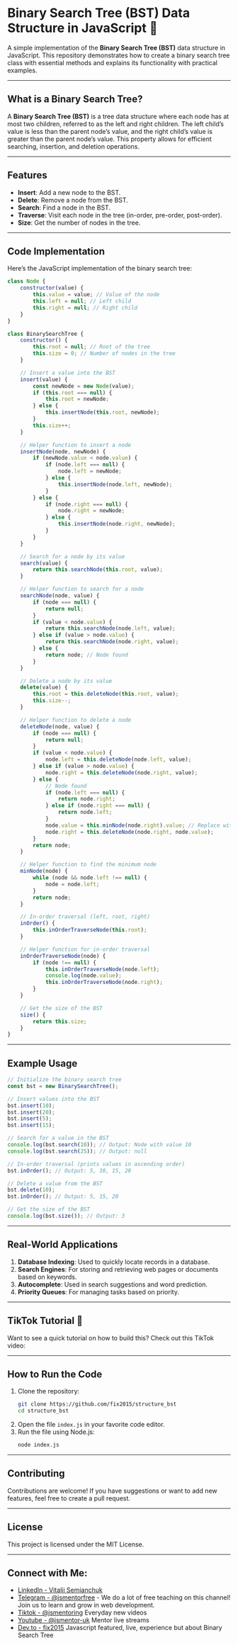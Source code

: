 # Binary Search Tree (BST) Data Structure in JavaScript 🚀  

A simple implementation of the **Binary Search Tree (BST)** data structure in JavaScript. This repository demonstrates how to create a binary search tree class with essential methods and explains its functionality with practical examples.  

---

## What is a Binary Search Tree?  
A **Binary Search Tree (BST)** is a tree data structure where each node has at most two children, referred to as the left and right children. The left child’s value is less than the parent node’s value, and the right child’s value is greater than the parent node’s value. This property allows for efficient searching, insertion, and deletion operations.  

---

## Features  
- **Insert**: Add a new node to the BST.  
- **Delete**: Remove a node from the BST.  
- **Search**: Find a node in the BST.  
- **Traverse**: Visit each node in the tree (in-order, pre-order, post-order).  
- **Size**: Get the number of nodes in the tree.  

---

## Code Implementation  

Here’s the JavaScript implementation of the binary search tree:  

```javascript
class Node {
    constructor(value) {
        this.value = value; // Value of the node
        this.left = null; // Left child
        this.right = null; // Right child
    }
}

class BinarySearchTree {
    constructor() {
        this.root = null; // Root of the tree
        this.size = 0; // Number of nodes in the tree
    }

    // Insert a value into the BST
    insert(value) {
        const newNode = new Node(value);
        if (this.root === null) {
            this.root = newNode;
        } else {
            this.insertNode(this.root, newNode);
        }
        this.size++;
    }

    // Helper function to insert a node
    insertNode(node, newNode) {
        if (newNode.value < node.value) {
            if (node.left === null) {
                node.left = newNode;
            } else {
                this.insertNode(node.left, newNode);
            }
        } else {
            if (node.right === null) {
                node.right = newNode;
            } else {
                this.insertNode(node.right, newNode);
            }
        }
    }

    // Search for a node by its value
    search(value) {
        return this.searchNode(this.root, value);
    }

    // Helper function to search for a node
    searchNode(node, value) {
        if (node === null) {
            return null;
        }
        if (value < node.value) {
            return this.searchNode(node.left, value);
        } else if (value > node.value) {
            return this.searchNode(node.right, value);
        } else {
            return node; // Node found
        }
    }

    // Delete a node by its value
    delete(value) {
        this.root = this.deleteNode(this.root, value);
        this.size--;
    }

    // Helper function to delete a node
    deleteNode(node, value) {
        if (node === null) {
            return null;
        }
        if (value < node.value) {
            node.left = this.deleteNode(node.left, value);
        } else if (value > node.value) {
            node.right = this.deleteNode(node.right, value);
        } else {
            // Node found
            if (node.left === null) {
                return node.right;
            } else if (node.right === null) {
                return node.left;
            }
            node.value = this.minNode(node.right).value; // Replace with the smallest value in the right subtree
            node.right = this.deleteNode(node.right, node.value);
        }
        return node;
    }

    // Helper function to find the minimum node
    minNode(node) {
        while (node && node.left !== null) {
            node = node.left;
        }
        return node;
    }

    // In-order traversal (left, root, right)
    inOrder() {
        this.inOrderTraverseNode(this.root);
    }

    // Helper function for in-order traversal
    inOrderTraverseNode(node) {
        if (node !== null) {
            this.inOrderTraverseNode(node.left);
            console.log(node.value);
            this.inOrderTraverseNode(node.right);
        }
    }

    // Get the size of the BST
    size() {
        return this.size;
    }
}
```

---

## Example Usage  

```javascript
// Initialize the binary search tree
const bst = new BinarySearchTree();

// Insert values into the BST
bst.insert(10);
bst.insert(20);
bst.insert(5);
bst.insert(15);

// Search for a value in the BST
console.log(bst.search(10)); // Output: Node with value 10
console.log(bst.search(25)); // Output: null

// In-order traversal (prints values in ascending order)
bst.inOrder(); // Output: 5, 10, 15, 20

// Delete a value from the BST
bst.delete(10);
bst.inOrder(); // Output: 5, 15, 20

// Get the size of the BST
console.log(bst.size()); // Output: 3
```

---

## Real-World Applications  
1. **Database Indexing**: Used to quickly locate records in a database.  
2. **Search Engines**: For storing and retrieving web pages or documents based on keywords.  
3. **Autocomplete**: Used in search suggestions and word prediction.  
4. **Priority Queues**: For managing tasks based on priority.  

---

## TikTok Tutorial 🎥  
Want to see a quick tutorial on how to build this? Check out this TikTok video:  
[]()  

---

## How to Run the Code  
1. Clone the repository:  
   ```bash
   git clone https://github.com/fix2015/structure_bst
   cd structure_bst
   ```
2. Open the file `index.js` in your favorite code editor.  
3. Run the file using Node.js:  
   ```bash
   node index.js
   ```

---

## Contributing  
Contributions are welcome! If you have suggestions or want to add new features, feel free to create a pull request.  

---

## License  
This project is licensed under the MIT License.  

---

## Connect with Me:
- [LinkedIn - Vitalii Semianchuk](https://www.linkedin.com/in/vitalii-semianchuk-9812a786/)
- [Telegram - @jsmentorfree](https://t.me/jsmentorfree) - We do a lot of free teaching on this channel! Join us to learn and grow in web development.
- [Tiktok - @jsmentoring](https://www.tiktok.com/@jsmentoring) Everyday new videos
- [Youtube - @jsmentor-uk](https://www.youtube.com/@jsmentor-uk) Mentor live streams
- [Dev.to - fix2015](https://dev.to/fix2015) Javascript featured, live, experience but about Binary Search Tree
